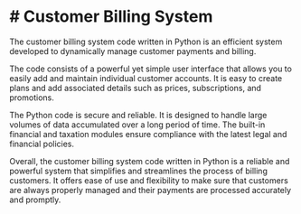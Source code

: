 # # Customer Billing System
The customer billing system code written in Python is an efficient system developed to dynamically manage customer payments and billing. 

The code consists of a powerful yet simple user interface that allows you to easily add and maintain individual customer accounts. It is easy to create plans and add associated details such as prices, subscriptions, and promotions.

The Python code is secure and reliable. It is designed to handle large volumes of data accumulated over a long period of time. The built-in financial and taxation modules ensure compliance with the latest legal and financial policies. 

Overall, the customer billing system code written in Python is a reliable and powerful system that simplifies and streamlines the process of billing customers. It offers ease of use and flexibility to make sure that customers are always properly managed and their payments are processed accurately and promptly.
